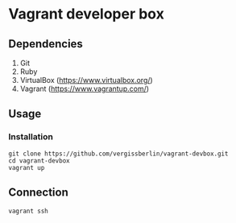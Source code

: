 # Vagrant developer box

## Dependencies

1. Git
2. Ruby
3. VirtualBox (https://www.virtualbox.org/)
4. Vagrant (https://www.vagrantup.com/)

## Usage

### Installation

```
git clone https://github.com/vergissberlin/vagrant-devbox.git
cd vagrant-devbox
vagrant up

```

## Connection


```
vagrant ssh
```
